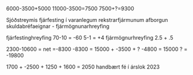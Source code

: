 6000-3500+5000
11000-3500=7500
7500+?=9300

Sjóðstreymis
fjárfesting í varanlegum rekstrarfjármunum
afborgun skuldabréfaeignar - fjármögnunarhreyfing

fjárfestinghreyfing
70-10 = -60
5-1 = +4
fjármögnurhreyfing
2.5 + .5

2300-10600 = 
net  =-8300
-8300 = 15000 + -3500 + ?
-4800 = 15000
? = -19800

1700 + -2500 + 1250 + 1600 = 2050 handbært fé í árslok 2023
